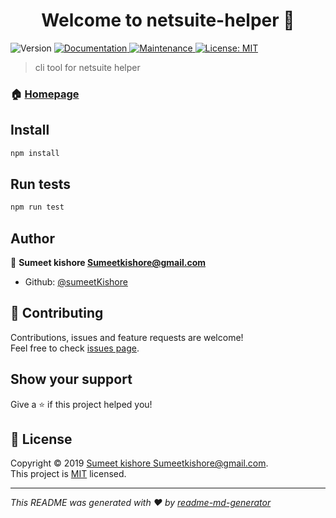 <h1 align="center">Welcome to netsuite-helper 👋</h1>
<p>
  <img alt="Version" src="https://img.shields.io/badge/version-0.1.0-blue.svg?cacheSeconds=2592000" />
  <a href="https://github.com/sumeetKishore/NetsuiteCCA#readme" target="_blank">
    <img alt="Documentation" src="https://img.shields.io/badge/documentation-yes-brightgreen.svg" />
  </a>
  <a href="https://github.com/sumeetKishore/NetsuiteCCA/graphs/commit-activity" target="_blank">
    <img alt="Maintenance" src="https://img.shields.io/badge/Maintained%3F-yes-green.svg" />
  </a>
  <a href="https://github.com/sumeetKishore/NetsuiteCCA/blob/master/LICENSE" target="_blank">
    <img alt="License: MIT" src="https://img.shields.io/github/license/sumeetKishore/netsuite-helper" />
  </a>
</p>

> cli tool for netsuite helper

### 🏠 [Homepage](https://github.com/sumeetKishore/NetsuiteCCA#readme)

## Install

```sh
npm install
```

## Run tests

```sh
npm run test
```

## Author

👤 **Sumeet kishore <Sumeetkishore@gmail.com>**

* Github: [@sumeetKishore](https://github.com/sumeetKishore)

## 🤝 Contributing

Contributions, issues and feature requests are welcome!<br />Feel free to check [issues page](https://github.com/sumeetKishore/NetsuiteCCA/issues).

## Show your support

Give a ⭐️ if this project helped you!

## 📝 License

Copyright © 2019 [Sumeet kishore <Sumeetkishore@gmail.com>](https://github.com/sumeetKishore).<br />
This project is [MIT](https://github.com/sumeetKishore/NetsuiteCCA/blob/master/LICENSE) licensed.

***
_This README was generated with ❤️ by [readme-md-generator](https://github.com/kefranabg/readme-md-generator)_